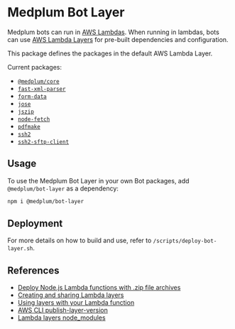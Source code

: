 # Medplum Bot Layer

Medplum bots can run in [AWS Lambdas](https://aws.amazon.com/lambda/). When running in lambdas, bots can use [AWS Lambda Layers](https://docs.aws.amazon.com/lambda/latest/dg/configuration-layers.html) for pre-built dependencies and configuration.

This package defines the packages in the default AWS Lambda Layer.

Current packages:

- [`@medplum/core`](https://www.npmjs.com/package/@medplum/core)
- [`fast-xml-parser`](https://www.npmjs.com/package/fast-xml-parser)
- [`form-data`](https://www.npmjs.com/package/form-data)
- [`jose`](https://www.npmjs.com/package/jose)
- [`jszip`](https://www.npmjs.com/package/jszip)
- [`node-fetch`](https://www.npmjs.com/package/node-fetch)
- [`pdfmake`](https://www.npmjs.com/package/pdfmake)
- [`ssh2`](https://www.npmjs.com/package/ssh2)
- [`ssh2-sftp-client`](https://www.npmjs.com/package/ssh2-sftp-client)

## Usage

To use the Medplum Bot Layer in your own Bot packages, add `@medplum/bot-layer` as a dependency:

```bash
npm i @medplum/bot-layer
```

## Deployment

For more details on how to build and use, refer to `/scripts/deploy-bot-layer.sh`.

## References

- [Deploy Node.js Lambda functions with .zip file archives](https://docs.aws.amazon.com/lambda/latest/dg/nodejs-package.html)
- [Creating and sharing Lambda layers](https://docs.aws.amazon.com/lambda/latest/dg/configuration-layers.html)
- [Using layers with your Lambda function](https://docs.aws.amazon.com/lambda/latest/dg/invocation-layers.html)
- [AWS CLI publish-layer-version](https://awscli.amazonaws.com/v2/documentation/api/latest/reference/lambda/publish-layer-version.html)
- [Lambda layers node_modules](https://stackoverflow.com/questions/53788753/lambda-layers-node-modules)
